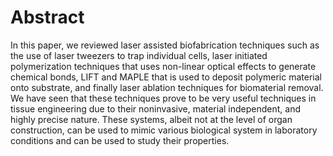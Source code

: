 # Abstract
In this paper, we reviewed laser assisted biofabrication techniques such as the use of laser tweezers to
trap individual cells, laser initiated polymerization techniques that uses non-linear optical effects to
generate chemical bonds, LIFT and MAPLE that is used to deposit polymeric material onto substrate,
and finally laser ablation techniques for biomaterial removal. We have seen that these techniques prove
to be very useful techniques in tissue engineering due to their noninvasive, material independent, and
highly precise nature. These systems, albeit not at the level of organ construction, can be used to
mimic various biological system in laboratory conditions and can be used to study their properties.
